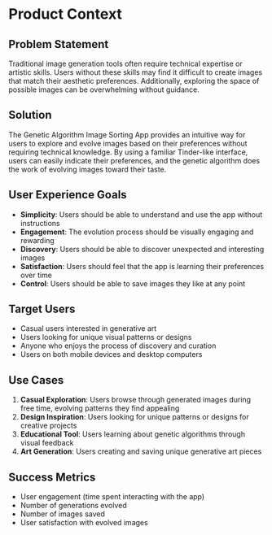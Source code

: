 # Product Context

## Problem Statement
Traditional image generation tools often require technical expertise or artistic skills. Users without these skills may find it difficult to create images that match their aesthetic preferences. Additionally, exploring the space of possible images can be overwhelming without guidance.

## Solution
The Genetic Algorithm Image Sorting App provides an intuitive way for users to explore and evolve images based on their preferences without requiring technical knowledge. By using a familiar Tinder-like interface, users can easily indicate their preferences, and the genetic algorithm does the work of evolving images toward their taste.

## User Experience Goals
- **Simplicity**: Users should be able to understand and use the app without instructions
- **Engagement**: The evolution process should be visually engaging and rewarding
- **Discovery**: Users should be able to discover unexpected and interesting images
- **Satisfaction**: Users should feel that the app is learning their preferences over time
- **Control**: Users should be able to save images they like at any point

## Target Users
- Casual users interested in generative art
- Users looking for unique visual patterns or designs
- Anyone who enjoys the process of discovery and curation
- Users on both mobile devices and desktop computers

## Use Cases
1. **Casual Exploration**: Users browse through generated images during free time, evolving patterns they find appealing
2. **Design Inspiration**: Users looking for unique patterns or designs for creative projects
3. **Educational Tool**: Users learning about genetic algorithms through visual feedback
4. **Art Generation**: Users creating and saving unique generative art pieces

## Success Metrics
- User engagement (time spent interacting with the app)
- Number of generations evolved
- Number of images saved
- User satisfaction with evolved images

